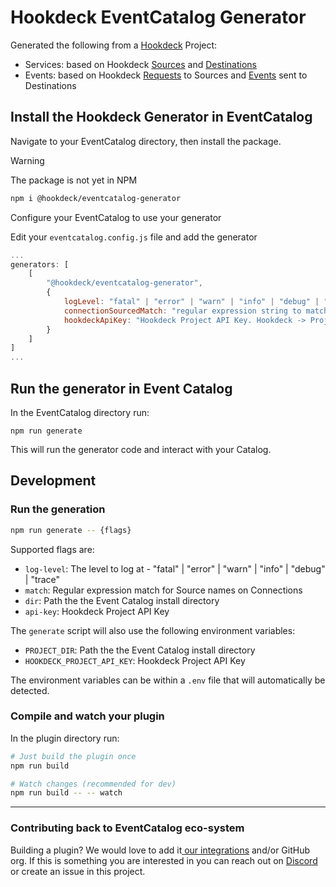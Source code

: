 # Hookdeck EventCatalog Generator

Generated the following from a [Hookdeck](https://hookdeck.com?ref=github-hookdeck-eventcatalog-generator) Project:

- Services: based on Hookdeck [Sources](https://hookdeck.com/docs/sources?ref=github-hookdeck-eventcatalog-generator) and [Destinations](https://hookdeck.com/docs/destinations?ref=github-hookdeck-eventcatalog-generator)
- Events: based on Hookdeck [Requests](https://hookdeck.com/docs/requests?ref=github-hookdeck-eventcatalog-generator) to Sources and [Events](https://hookdeck.com/docs/events?ref=github-hookdeck-eventcatalog-generator) sent to Destinations

## Install the Hookdeck Generator in EventCatalog

Navigate to your EventCatalog directory, then install the package.

> [!WARNING]
> The package is not yet in NPM

```sh
npm i @hookdeck/eventcatalog-generator
```

Configure your EventCatalog to use your generator

Edit your `eventcatalog.config.js` file and add the generator

```js
...
generators: [
    [
        "@hookdeck/eventcatalog-generator",
        {
            logLevel: "fatal" | "error" | "warn" | "info" | "debug" | "trace",
            connectionSourcedMatch: "regular expression string to match source names",
            hookdeckApiKey: "Hookdeck Project API Key. Hookdeck -> Project -> Settings -> Secrets"
        }
    ]
]
...
```

## Run the generator in Event Catalog

In the EventCatalog directory run:

```
npm run generate
```

This will run the generator code and interact with your Catalog.

## Development

### Run the generation

```sh
npm run generate -- {flags}
```

Supported flags are:

- `log-level`: The level to log at - "fatal" | "error" | "warn" | "info" | "debug" | "trace"
- `match`: Regular expression match for Source names on Connections
- `dir`: Path the the Event Catalog install directory
- `api-key`: Hookdeck Project API Key

The `generate` script will also use the following environment variables:

- `PROJECT_DIR`: Path the the Event Catalog install directory
- `HOOKDECK_PROJECT_API_KEY`: Hookdeck Project API Key

The environment variables can be within a `.env` file that will automatically be detected.

### Compile and watch your plugin

In the plugin directory run:

```sh
# Just build the plugin once
npm run build

# Watch changes (recommended for dev)
npm run build -- -- watch
```

---

### Contributing back to EventCatalog eco-system

Building a plugin? We would love to add it[ our integrations](https://www.eventcatalog.dev/integrations) and/or GitHub org. If this is something you are interested in you can reach out on [Discord](https://discord.gg/3rjaZMmrAm) or create an issue in this project.
